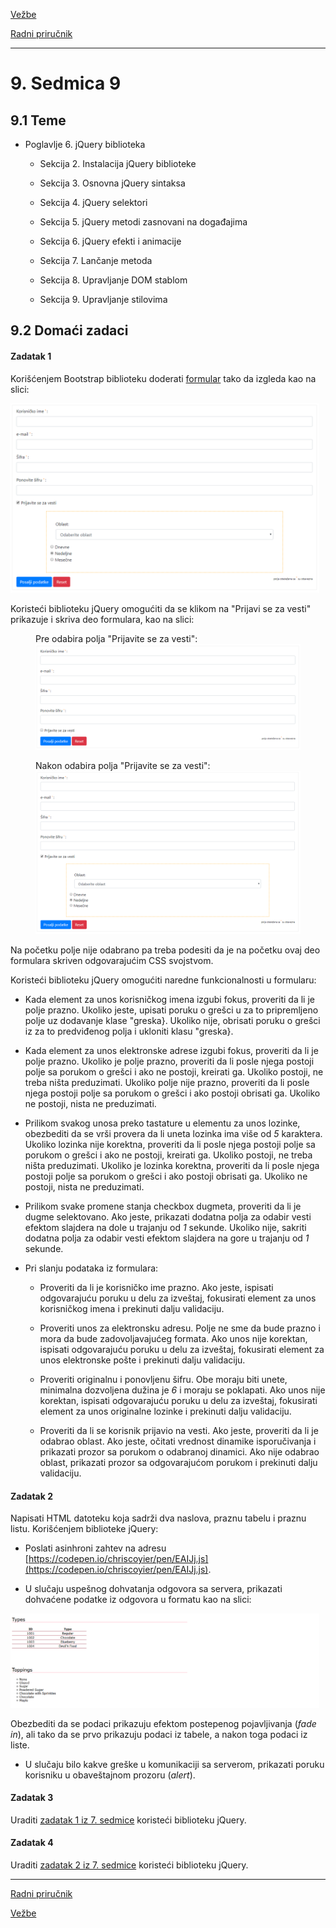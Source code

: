 [Vežbe](../../../README.md)

[Radni priručnik](../../README.md)

-----

# 9. Sedmica 9

## 9.1 Teme

- Poglavlje 6. jQuery biblioteka

   - Sekcija 2. Instalacija jQuery biblioteke
   
   - Sekcija 3. Osnovna jQuery sintaksa
   
   - Sekcija 4. jQuery selektori
   
   - Sekcija 5. jQuery metodi zasnovani na događajima
   
   - Sekcija 6. jQuery efekti i animacije
   
   - Sekcija 7. Lančanje metoda
   
   - Sekcija 8. Upravljanje DOM stablom
   
   - Sekcija 9. Upravljanje stilovima
   

## 9.2 Domaći zadaci

#### Zadatak 1

Korišćenjem Bootstrap biblioteku doderati [formular](./Resursi/zadatak1.html) tako da izgleda kao na slici:
	

<div style="max-width: 98%;">
<img style="max-width: 100%;" src="./Slike/zadatak1_vesti.png" alt="">
</div>


Koristeći biblioteku jQuery omogućiti da se klikom na "Prijavi se za vesti" prikazuje i skriva deo formulara, kao na slici:

<figure style="max-width: 98%;">
	<figcaption> 
		Pre odabira polja "Prijavite se za vesti":
	</figcaption>
	<img style="max-width: 100%;" src="./Slike/zadatak1_bez_vesti.png" alt="">
</figure>

<figure style="max-width: 98%;">
	<figcaption> 
		Nakon odabira polja "Prijavite se za vesti":
	</figcaption>
	<img style="max-width: 100%;" src="./Slike/zadatak1_vesti.png" alt="">
</figure>

Na početku polje nije odabrano pa treba podesiti da je na početku ovaj deo formulara skriven odgovarajućim CSS svojstvom.

Koristeći biblioteku jQuery omogućiti naredne funkcionalnosti u formularu:
	
-  Kada element za unos korisničkog imena izgubi fokus, proveriti da li je polje prazno. Ukoliko jeste, upisati poruku o grešci u za to pripremljeno polje uz dodavanje klase "greska}. Ukoliko nije, obrisati poruku o grešci iz za to predviđenog polja i ukloniti klasu "greska}.

-  Kada element za unos elektronske adrese izgubi fokus, proveriti da li je polje prazno. Ukoliko je polje prazno, proveriti da li posle njega postoji polje sa porukom o grešci i ako ne postoji, kreirati ga. Ukoliko postoji, ne treba ništa preduzimati. Ukoliko polje nije prazno, proveriti da li posle njega postoji polje sa porukom o grešci i ako postoji obrisati ga. Ukoliko ne postoji, nista ne preduzimati.

-  Prilikom svakog unosa preko tastature u elementu za unos lozinke, obezbediti da se vrši provera da li uneta lozinka ima više od *5* karaktera. Ukoliko lozinka nije korektna, proveriti da li posle njega postoji polje sa porukom o grešci i ako ne postoji, kreirati ga. Ukoliko postoji, ne treba ništa preduzimati. Ukoliko je lozinka korektna, proveriti da li posle njega postoji polje sa porukom o grešci i ako postoji obrisati ga. Ukoliko ne postoji, nista ne preduzimati.
		
-  Prilikom svake promene stanja checkbox dugmeta, proveriti da li je dugme selektovano. Ako jeste, prikazati dodatna polja za odabir vesti efektom slajdera na dole u trajanju od *1* sekunde. Ukoliko nije, sakriti dodatna polja za odabir vesti efektom slajdera na gore u trajanju od *1* sekunde.
		
-  Pri slanju podataka iz formulara:
	-  Proveriti da li je korisničko ime prazno. Ako jeste, ispisati odgovarajuću poruku u delu za izveštaj, fokusirati element za unos korisničkog imena i prekinuti dalju validaciju.
	
	-  Proveriti unos za elektronsku adresu. Polje ne sme da bude prazno i mora da bude zadovoljavajućeg formata. Ako unos nije korektan, ispisati odgovarajuću poruku u delu za izveštaj, fokusirati element za unos elektronske pošte i prekinuti dalju validaciju.
	
	-  Proveriti originalnu i ponovljenu šifru. Obe moraju biti unete, minimalna dozvoljena dužina je *6* i moraju se poklapati. Ako unos nije korektan, ispisati odgovarajuću poruku u delu za izveštaj, fokusirati element za unos originalne lozinke i prekinuti dalju validaciju.
	
	-  Proveriti da li se korisnik prijavio na vesti. Ako jeste, proveriti da li je odabrao oblast. Ako jeste, očitati vrednost dinamike isporučivanja i prikazati prozor sa porukom o odabranoj dinamici. Ako nije odabrao oblast, prikazati prozor sa odgovarajućom porukom i prekinuti dalju validaciju.

#### Zadatak 2

Napisati HTML datoteku koja sadrži dva naslova, praznu tabelu i praznu listu. Korišćenjem biblioteke jQuery: 

- Poslati asinhroni zahtev na adresu [https://codepen.io/chriscoyier/pen/EAIJj.js](https://codepen.io/chriscoyier/pen/EAIJj.js). 

- U slučaju uspešnog dohvatanja odgovora sa servera, prikazati dohvaćene podatke iz odgovora u formatu kao na slici:

<div style="max-width: 98%;">
<img style="max-width: 100%;" src="./Slike/zadatak2.png" alt="">
</div>

Obezbediti da se podaci prikazuju efektom postepenog pojavljivanja (_fade in_), ali tako da se prvo prikazuju podaci iz tabele, a nakon toga podaci iz liste. 

- U slučaju bilo kakve greške u komunikaciji sa serverom, prikazati poruku korisniku u obaveštajnom prozoru (_alert_).

#### Zadatak 3

Uraditi [zadatak 1 iz 7. sedmice](../Sedmica7/README.md#72-zadatak-1) koristeći biblioteku jQuery. 

#### Zadatak 4

Uraditi [zadatak 2 iz 7. sedmice](../Sedmica7/README.md#72-zadatak-2) koristeći biblioteku jQuery.

-----

[Radni priručnik](../../README.md)

[Vežbe](../../../README.md)
